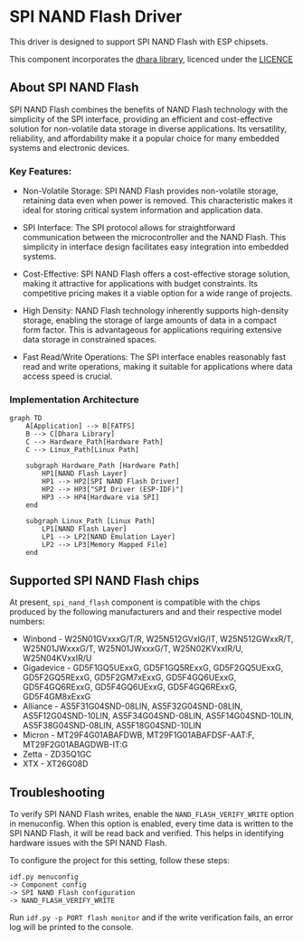 # SPI NAND Flash Driver

This driver is designed to support SPI NAND Flash with ESP chipsets.

This component incorporates the [dhara library](https://github.com/dlbeer/dhara), licenced under the [LICENCE](https://github.com/dlbeer/dhara/blob/master/LICENSE)

## About SPI NAND Flash
SPI NAND Flash combines the benefits of NAND Flash technology with the simplicity of the SPI interface, providing an efficient and cost-effective solution for non-volatile data storage in diverse applications. Its versatility, reliability, and affordability make it a popular choice for many embedded systems and electronic devices.

### Key Features:
* Non-Volatile Storage: SPI NAND Flash provides non-volatile storage, retaining data even when power is removed. This characteristic makes it ideal for storing critical system information and application data.

* SPI Interface: The SPI protocol allows for straightforward communication between the microcontroller and the NAND Flash. This simplicity in interface design facilitates easy integration into embedded systems.

* Cost-Effective: SPI NAND Flash offers a cost-effective storage solution, making it attractive for applications with budget constraints. Its competitive pricing makes it a viable option for a wide range of projects.

* High Density: NAND Flash technology inherently supports high-density storage, enabling the storage of large amounts of data in a compact form factor. This is advantageous for applications requiring extensive data storage in constrained spaces.

* Fast Read/Write Operations: The SPI interface enables reasonably fast read and write operations, making it suitable for applications where data access speed is crucial.

### Implementation Architecture

```mermaid
graph TD
    A[Application] --> B[FATFS]
    B --> C[Dhara Library]
    C --> Hardware_Path[Hardware Path]
    C --> Linux_Path[Linux Path]

    subgraph Hardware_Path [Hardware Path]
        HP1[NAND Flash Layer]
        HP1 --> HP2[SPI NAND Flash Driver]
        HP2 --> HP3["SPI Driver (ESP-IDF)"]
        HP3 --> HP4[Hardware via SPI]
    end

    subgraph Linux_Path [Linux Path]
        LP1[NAND Flash Layer]
        LP1 --> LP2[NAND Emulation Layer]
        LP2 --> LP3[Memory Mapped File]
    end
```
## Supported SPI NAND Flash chips

At present, `spi_nand_flash` component is compatible with the chips produced by the following manufacturers and and their respective model numbers:

* Winbond - W25N01GVxxxG/T/R, W25N512GVxIG/IT, W25N512GWxxR/T, W25N01JWxxxG/T, W25N01JWxxxG/T, W25N02KVxxIR/U, W25N04KVxxIR/U
* Gigadevice -  GD5F1GQ5UExxG, GD5F1GQ5RExxG, GD5F2GQ5UExxG, GD5F2GQ5RExxG, GD5F2GM7xExxG, GD5F4GQ6UExxG, GD5F4GQ6RExxG, GD5F4GQ6UExxG, GD5F4GQ6RExxG, GD5F4GM8xExxG
* Alliance - AS5F31G04SND-08LIN, AS5F32G04SND-08LIN, AS5F12G04SND-10LIN, AS5F34G04SND-08LIN, AS5F14G04SND-10LIN, AS5F38G04SND-08LIN, AS5F18G04SND-10LIN
* Micron - MT29F4G01ABAFDWB, MT29F1G01ABAFDSF-AAT:F, MT29F2G01ABAGDWB-IT:G
* Zetta - ZD35Q1GC
* XTX - XT26G08D

## Troubleshooting

To verify SPI NAND Flash writes, enable the `NAND_FLASH_VERIFY_WRITE` option in menuconfig. When this option is enabled, every time data is written to the SPI NAND Flash, it will be read back and verified. This helps in identifying hardware issues with the SPI NAND Flash.

To configure the project for this setting, follow these steps:

```
idf.py menuconfig
-> Component config
-> SPI NAND Flash configuration
-> NAND_FLASH_VERIFY_WRITE
```

Run `idf.py -p PORT flash monitor` and if the write verification fails, an error log will be printed to the console.

